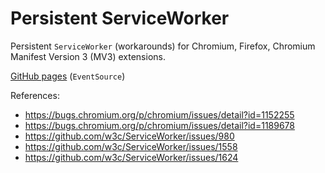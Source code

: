 # Persistent ServiceWorker

Persistent `ServiceWorker` (workarounds) for Chromium, Firefox, Chromium Manifest Version 3 (MV3) extensions.

[GitHub pages](https://guest271314.github.io/persistent-serviceworker/) (`EventSource`)

References:

- https://bugs.chromium.org/p/chromium/issues/detail?id=1152255
- https://bugs.chromium.org/p/chromium/issues/detail?id=1189678
- https://github.com/w3c/ServiceWorker/issues/980
- https://github.com/w3c/ServiceWorker/issues/1558
- https://github.com/w3c/ServiceWorker/issues/1624
